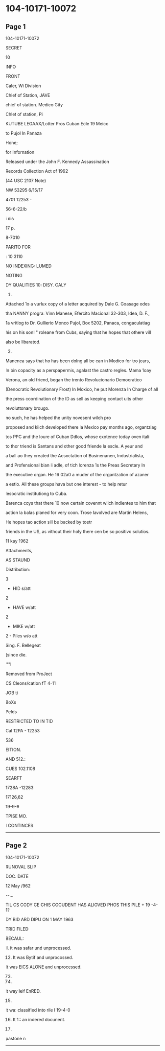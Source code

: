 # 104-10171-10072

## Page 1

104-10171-10072

SECRET

10

INFO

FRONT

Caler, Wi Division

Chief of Station, JAVE

chief of station. Medico Gity

Chlet of station, Pi

KUTUBE LEGAAX/Lotter Pros Cuban Ecle 19 Meico

to Pujol In Panaza

Hone;

for Infornation

Released under the John F. Kennedy Assassination

Records Collection Act of 1992

(44 USC 2107 Note)

NW 53295 6/15/17

4701 12253 -

56-6-22/b

і лів

17 p.

8-7010

PARITO FOR

: 10 3110

NO INDEXING: LUMED

NOTING

DY QUALITIES 10: DISY. CALY

1.

Attached 1o a vurlux copy of a letter acquired by Dale G. Goasage odes

tha NANNY progra: Vinn Manese, Efercito Macional 32-303, Idea, D. F.,

1a vritlog to Dr. Gullierio Monco Pujol, Box 5202, Panaca, congaculatiag

his on his son! " roleane from Cubs, saying that he hopes that othere vill

also be libaratod.

2.

Manenca says that ho has been dolng all be can in Modico for tro jears,

In bin copacity as a perspapermis, agalast the castro regles. Mama 1oay

Verona, an old friend, began the trento Revolucionario Democratico

(Denocratic Revolutionary Frost) In Moxico, he put Morenza In Charge of all

the press coordination of the ID as sell as keeping contact uits other

revoluttonary brougo.

no such, he has helped the unity novesent wilch pro

proposed and kiich developed there la Mexico pay months ago, organtziag

tos PPC and the loure of Cuban Ddlos, whose exotence today oven itali

to thor triend is Santans and other good friende la escle. A yeur and

a ball ao they created the Acsoctation of Businenanen, Industrialista,

and Profensional bian li adle, of tich lorenza 1s the Preas Secretary In

the executive organ. He 16 02a0 a muder of the organtzation of azaner

a estlo. All these groups hava but one interest - to help retur

lesocratic institutiong to Cuba.

Barenca coys that there 10 now certain covennt wilch indientes to him that

action la balas planed for very coon. Trose Iavolved are Martin Helens,

He hopes tao action sill be backed by toetr

friends in the US, as vithout their holy there cen be so positivo solutios.

11 kay 1962

Attachments,

AS STAUND

Distribution:

3

- HID s/att

2

- HAVE w/att

2

- MIKE w/att

2 - Piles w/o att

Sing. F. Bellegeat

(since die.

''"!

Removed from ProJect

CS Cleons/cation fT 4-11

JOB ti

BoXs

Pelds

RESTRICTED TO IN TID

Cal 12PA - 12253

536

EITION.

AND 512.:

CUES 102.1108

SEARFT

1728A -12283

17126,62

19-9-9

TPISE MO.

I CONTINCES

---

## Page 2

104-10171-10072

RUNOVAL SLIP

DOC. DATE

12 May /962

--...

TIL CS CODY CE CHIS COCUDENT HAS ALIOVED PHOS THIS PILE + 19 -4-1?

DY BID ARD DIPU ON 1 MAY 1963

TRID FILED

BECAUL:

il. it was safar und unprocessed.

12. It was Bytif and unprocossed.

It was EICS ALONE and unprocessed.

73.

11.

it way leif EnRED.

15.

it wa: classified into rile l 19-4-0

16. It 1:: an indered docunent.

17.

pastone n

---

